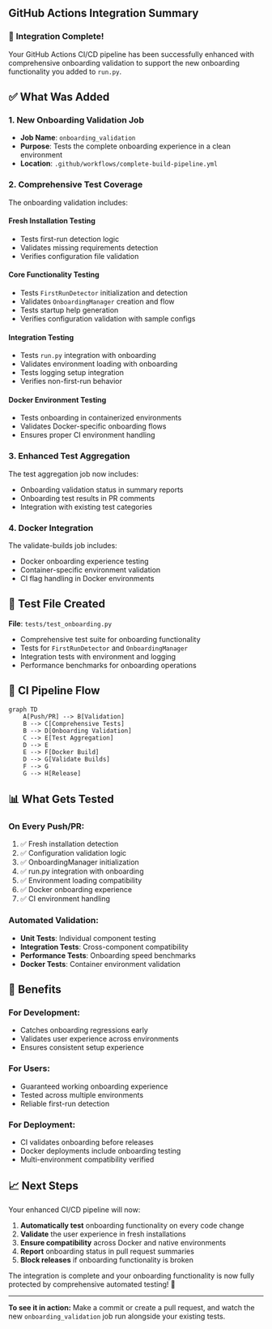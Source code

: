 ## GitHub Actions Integration Summary

### 🎉 **Integration Complete!**

Your GitHub Actions CI/CD pipeline has been successfully enhanced with comprehensive onboarding validation to support the new onboarding functionality you added to `run.py`.

## ✅ **What Was Added**

### 1. **New Onboarding Validation Job**
- **Job Name**: `onboarding_validation`
- **Purpose**: Tests the complete onboarding experience in a clean environment
- **Location**: `.github/workflows/complete-build-pipeline.yml`

### 2. **Comprehensive Test Coverage**
The onboarding validation includes:

#### **Fresh Installation Testing**
- Tests first-run detection logic
- Validates missing requirements detection
- Verifies configuration file validation

#### **Core Functionality Testing**
- Tests `FirstRunDetector` initialization and detection
- Validates `OnboardingManager` creation and flow
- Tests startup help generation
- Verifies configuration validation with sample configs

#### **Integration Testing**
- Tests `run.py` integration with onboarding
- Validates environment loading with onboarding
- Tests logging setup integration
- Verifies non-first-run behavior

#### **Docker Environment Testing**
- Tests onboarding in containerized environments
- Validates Docker-specific onboarding flows
- Ensures proper CI environment handling

### 3. **Enhanced Test Aggregation**
The test aggregation job now includes:
- Onboarding validation status in summary reports
- Onboarding test results in PR comments
- Integration with existing test categories

### 4. **Docker Integration**
The validate-builds job includes:
- Docker onboarding experience testing
- Container-specific environment validation
- CI flag handling in Docker environments

## 🔧 **Test File Created**

**File**: `tests/test_onboarding.py`
- Comprehensive test suite for onboarding functionality
- Tests for `FirstRunDetector` and `OnboardingManager`
- Integration tests with environment and logging
- Performance benchmarks for onboarding operations

## 🚀 **CI Pipeline Flow**

```mermaid
graph TD
    A[Push/PR] --> B[Validation]
    B --> C[Comprehensive Tests]
    B --> D[Onboarding Validation] 
    C --> E[Test Aggregation]
    D --> E
    E --> F[Docker Build]
    D --> G[Validate Builds]
    F --> G
    G --> H[Release]
```

## 📊 **What Gets Tested**

### **On Every Push/PR:**
1. ✅ Fresh installation detection
2. ✅ Configuration validation logic
3. ✅ OnboardingManager initialization
4. ✅ run.py integration with onboarding
5. ✅ Environment loading compatibility
6. ✅ Docker onboarding experience
7. ✅ CI environment handling

### **Automated Validation:**
- **Unit Tests**: Individual component testing
- **Integration Tests**: Cross-component compatibility
- **Performance Tests**: Onboarding speed benchmarks
- **Docker Tests**: Container environment validation

## 🎯 **Benefits**

### **For Development:**
- Catches onboarding regressions early
- Validates user experience across environments
- Ensures consistent setup experience

### **For Users:**
- Guaranteed working onboarding experience
- Tested across multiple environments
- Reliable first-run detection

### **For Deployment:**
- CI validates onboarding before releases
- Docker deployments include onboarding testing
- Multi-environment compatibility verified

## 📈 **Next Steps**

Your enhanced CI/CD pipeline will now:

1. **Automatically test** onboarding functionality on every code change
2. **Validate** the user experience in fresh installations
3. **Ensure compatibility** across Docker and native environments
4. **Report** onboarding status in pull request summaries
5. **Block releases** if onboarding functionality is broken

The integration is complete and your onboarding functionality is now fully protected by comprehensive automated testing! 🎉

---

**To see it in action:** Make a commit or create a pull request, and watch the new `onboarding_validation` job run alongside your existing tests.